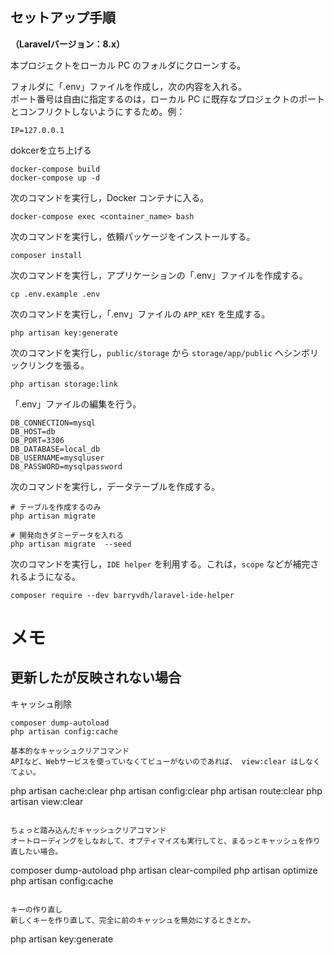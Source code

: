 ## **セットアップ手順**
**（Laravelバージョン：8.x）**  

本プロジェクトをローカル PC のフォルダにクローンする。  

フォルダに「.env」ファイルを作成し，次の内容を入れる。  
ポート番号は自由に指定するのは，ローカル PC に既存なプロジェクトのポートとコンフリクトしないようにするため。例：  
```
IP=127.0.0.1
```

dokcerを立ち上げる
```
docker-compose build
docker-compose up -d
```

次のコマンドを実行し，Docker コンテナに入る。  
```
docker-compose exec <container_name> bash
```

次のコマンドを実行し，依頼パッケージをインストールする。  
```
composer install
```

次のコマンドを実行し，アプリケーションの「.env」ファイルを作成する。  
```
cp .env.example .env
```

次のコマンドを実行し，「.env」ファイルの `APP_KEY` を生成する。  
```
php artisan key:generate
```

次のコマンドを実行し，`public/storage` から `storage/app/public` へシンボリックリンクを張る。  
```
php artisan storage:link
```

「.env」ファイルの編集を行う。  
```
DB_CONNECTION=mysql
DB_HOST=db
DB_PORT=3306
DB_DATABASE=local_db
DB_USERNAME=mysqluser
DB_PASSWORD=mysqlpassword
```

次のコマンドを実行し，データテーブルを作成する。  
```
# テーブルを作成するのみ
php artisan migrate

# 開発向きダミーデータを入れる
php artisan migrate  --seed
```

次のコマンドを実行し，`IDE helper` を利用する。これは，`scope` などが補完されるようになる。  
```
composer require --dev barryvdh/laravel-ide-helper
```

# メモ

## 更新したが反映されない場合
キャッシュ削除
```
composer dump-autoload
php artisan config:cache

基本的なキャッシュクリアコマンド
APIなど、Webサービスを使っていなくてビューがないのであれば、 view:clear はしなくてよい。
```

php artisan cache:clear
php artisan config:clear
php artisan route:clear
php artisan view:clear
```

ちょっと踏み込んだキャッシュクリアコマンド
オートローディングをしなおして、オプティマイズも実行してと、まるっとキャッシュを作り直したい場合。
```

composer dump-autoload
php artisan clear-compiled
php artisan optimize
php artisan config:cache
```

キーの作り直し
新しくキーを作り直して、完全に前のキャッシュを無効にするときとか。
```

php artisan key:generate
```